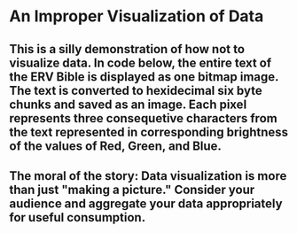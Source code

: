 # An Improper Visualization of Data

## This is a silly demonstration of how not to visualize data. In code below, the entire text of the ERV Bible is displayed as one bitmap image. The text is converted to hexidecimal six byte chunks and saved as an image. Each pixel represents three consequetive characters from the text represented in corresponding brightness of the values of Red, Green, and Blue.

## The moral of the story: Data visualization is more than just "making a picture." Consider your audience and aggregate your data appropriately for useful consumption.
